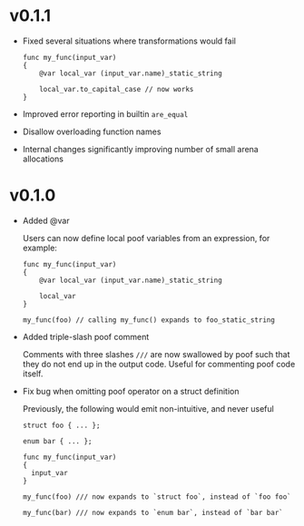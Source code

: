 # v0.1.1

* Fixed several situations where transformations would fail
  ```
  func my_func(input_var)
  {
      @var local_var (input_var.name)_static_string

      local_var.to_capital_case // now works
  }
  ```

* Improved error reporting in builtin `are_equal`

* Disallow overloading function names

* Internal changes significantly improving number of small arena allocations

# v0.1.0

* Added @var

  Users can now define local poof variables from an expression, for example:
  ```
  func my_func(input_var)
  {
      @var local_var (input_var.name)_static_string

      local_var
  }

  my_func(foo) // calling my_func() expands to foo_static_string
  ```


* Added triple-slash poof comment

  Comments with three slashes `///` are now swallowed by poof such that they do
  not end up in the output code.  Useful for commenting poof code itself.

* Fix bug when omitting poof operator on a struct definition

  Previously, the following would emit non-intuitive, and never useful
  ```
  struct foo { ... };

  enum bar { ... };

  func my_func(input_var)
  {
    input_var
  }

  my_func(foo) /// now expands to `struct foo`, instead of `foo foo`

  my_func(bar) /// now expands to `enum bar`, instead of `bar bar`
  ```
